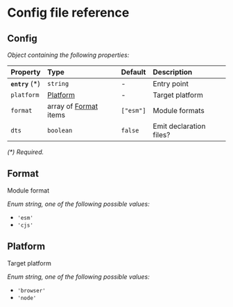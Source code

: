 # Config file reference

## Config

_Object containing the following properties:_

| Property         | Type                             | Default   | Description             |
| :--------------- | :------------------------------- | :-------- | :---------------------- |
| **`entry`** (\*) | `string`                         | -         | Entry point             |
| `platform`       | [Platform](#platform)            | -         | Target platform         |
| `format`         | array of [Format](#format) items | `["esm"]` | Module formats          |
| `dts`            | `boolean`                        | `false`   | Emit declaration files? |

_(\*) Required._

## Format

Module format

_Enum string, one of the following possible values:_

- `'esm'`
- `'cjs'`

## Platform

Target platform

_Enum string, one of the following possible values:_

- `'browser'`
- `'node'`
